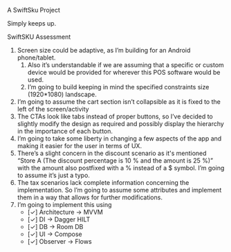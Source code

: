 A SwiftSku Project

Simply keeps up.

SwiftSKU Assessment

1. Screen size could be adaptive, as I’m building for an Android phone/tablet. 
    1. Also it’s understandable if we are assuming that a specific or custom device would be provided for wherever this POS software would be used.
    2. I’m going to build keeping in mind the specified constraints size (1920*1080) landscape.
2. I’m going to assume the cart section isn’t collapsible as it is fixed to the left of the screen/activity
3. The CTAs look like tabs instead of proper buttons, so I’ve decided to slightly modify the design as required and possibly display the hierarchy in the importance of each button.
4. I’m going to take some liberty in changing a few aspects of the app and making it easier for the user in terms of UX.
5. There’s a slight concern in the discount scenario as it's mentioned “Store A (The discount percentage is 10 % and the amount is 25 %)” with the amount also postfixed with a % instead of a $ symbol. I’m going to assume it’s just a typo. 
6. The tax scenarios lack complete information concerning the implementation. So I’m going to assume some attributes and implement them in a way that allows for further modifications.
7. I’m going to implement this using 
    - [✓] Architecture -> MVVM
    - [✓] DI -> Dagger HILT
    - [✓] DB -> Room DB
    - [✓] UI -> Compose
    - [✓] Observer -> Flows
